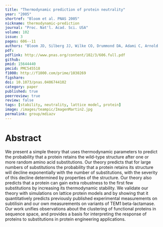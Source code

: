 ```yaml
---
title: "Thermodynamic prediction of protein neutrality"
year: "2005"
shortref: "Bloom et al. PNAS 2005"
nickname: thermodynamic-prediction
journal: "Proc. Nat'l. Acad. Sci. USA"
volume: 102
issue: 3
pages: 606--11
authors: "Bloom JD, Silberg JJ, Wilke CO, Drummond DA, Adami C, Arnold FH"
pdf: 
pdflink: http://www.pnas.org/content/102/3/606.full.pdf
github: 
pmid: 15644440
pmcid: PMC545518
f1000: http://f1000.com/prime/1030269
figshare: 
doi: 10.1073/pnas.0406744102
category: paper
published: true
peerreview: true
review: false
tags: [stability, neutrality, lattice model, protein]
image: /images/teampic/ImagenMartin2.jpg
permalink: group/mdiazv
---
```


# Abstract 

We present a simple theory that uses thermodynamic parameters to predict the probability that a protein retains the wild-type structure after one or more random amino acid substitutions. Our theory predicts that for large numbers of substitutions the probability that a protein retains its structure will decline exponentially with the number of substitutions, with the severity of this decline determined by properties of the structure. Our theory also predicts that a protein can gain extra robustness to the first few substitutions by increasing its thermodynamic stability. We validate our theory with simulations on lattice protein models and by showing that it quantitatively predicts previously published experimental measurements on subtilisin and our own measurements on variants of TEM1 beta-lactamase. Our work unifies observations about the clustering of functional proteins in sequence space, and provides a basis for interpreting the response of proteins to substitutions in protein engineering applications.
